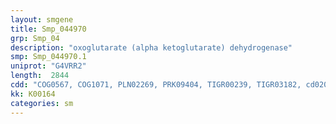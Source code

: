 ```yaml
---
layout: smgene
title: Smp_044970
grp: Smp_04
description: "oxoglutarate (alpha ketoglutarate) dehydrogenase"
smp: Smp_044970.1
uniprot: "G4VRR2"
length:  2844
cdd: "COG0567, COG1071, PLN02269, PRK09404, TIGR00239, TIGR03182, cd02016, cl01629, cl11410, pfam00676, pfam02779, smart00861"
kk: K00164
categories: sm
---
```

